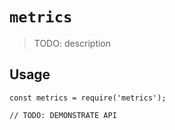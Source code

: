 # `metrics`

> TODO: description

## Usage

```
const metrics = require('metrics');

// TODO: DEMONSTRATE API
```
